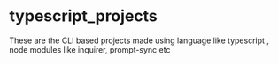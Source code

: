 # typescript_projects
These are the CLI based projects made using language like typescript , node modules like inquirer, prompt-sync etc 

